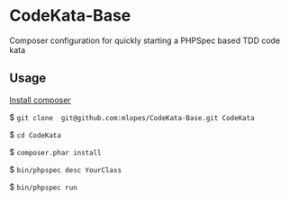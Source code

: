 # CodeKata-Base
Composer configuration for quickly starting a PHPSpec based TDD code kata

## Usage

[Install composer](https://getcomposer.org/download/)

$ `git clone  git@github.com:mlopes/CodeKata-Base.git CodeKata`

$ `cd CodeKata`

$ `composer.phar install`

$ `bin/phpspec desc YourClass`

$ `bin/phpspec run`
